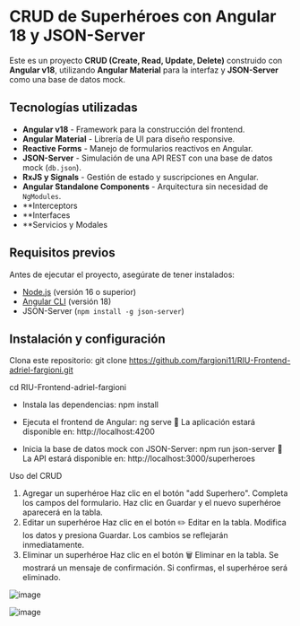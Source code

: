 #  CRUD de Superhéroes con Angular 18 y JSON-Server

Este es un proyecto **CRUD (Create, Read, Update, Delete)** construido con **Angular v18**, utilizando **Angular Material** para la interfaz y **JSON-Server** como una base de datos mock.

##  Tecnologías utilizadas

- **Angular v18** - Framework para la construcción del frontend.
- **Angular Material** - Librería de UI para diseño responsive.
- **Reactive Forms** - Manejo de formularios reactivos en Angular.
- **JSON-Server** - Simulación de una API REST con una base de datos mock (`db.json`).
- **RxJS y Signals** - Gestión de estado y suscripciones en Angular.
- **Angular Standalone Components** - Arquitectura sin necesidad de `NgModules`.
- **Interceptors
- **Interfaces
- **Servicios y Modales
  
##  Requisitos previos

Antes de ejecutar el proyecto, asegúrate de tener instalados:

- [Node.js](https://nodejs.org/) (versión 16 o superior)
- [Angular CLI](https://angular.io/cli) (versión 18)
- JSON-Server (`npm install -g json-server`)

##  Instalación y configuración

Clona este repositorio:
git clone https://github.com/fargioni11/RIU-Frontend-adriel-fargioni.git

cd RIU-Frontend-adriel-fargioni

* Instala las dependencias:
 npm install

* Ejecuta el frontend de Angular:
 ng serve
🔹 La aplicación estará disponible en: http://localhost:4200

* Inicia la base de datos mock con JSON-Server:
 npm run json-server
🔹 La API estará disponible en: http://localhost:3000/superheroes

Uso del CRUD
1. Agregar un superhéroe
Haz clic en el botón "add Superhero".
Completa los campos del formulario.
Haz clic en Guardar y el nuevo superhéroe aparecerá en la tabla.
2. Editar un superhéroe
Haz clic en el botón ✏️ Editar en la tabla.
Modifica los datos y presiona Guardar.
Los cambios se reflejarán inmediatamente.
3. Eliminar un superhéroe
Haz clic en el botón 🗑️ Eliminar en la tabla.
Se mostrará un mensaje de confirmación.
Si confirmas, el superhéroe será eliminado.


![image](https://github.com/user-attachments/assets/ac33be9b-55d7-4178-ae48-f9ef1fb3a55c)

![image](https://github.com/user-attachments/assets/3da80337-ca93-45ba-9c73-3ceb44a47803)


